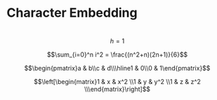 # Character Embedding

# 

$$h=1$$

$$\sum_{i=0}^n i^2 = \frac{(n^2+n)(2n+1)}{6}$$

$$\begin{pmatrix}a & b\\c & d\\\hline1 & 0\\0 & 1\end{pmatrix}$$

$$\left[\begin{matrix}1 & x & x^2 \\1 & y & y^2 \\1 & z & z^2 \\\end{matrix}\right]$$



